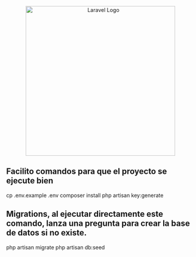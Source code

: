 <p align="center"><a href="https://laravel.com" target="_blank"><img src="https://raw.githubusercontent.com/laravel/art/master/logo-lockup/5%20SVG/2%20CMYK/1%20Full%20Color/laravel-logolockup-cmyk-red.svg" width="400" alt="Laravel Logo"></a></p>

## Facilito comandos para que el proyecto se ejecute bien
cp .env.example .env
composer install
php artisan key:generate
## Migrations, al ejecutar directamente este comando, lanza una pregunta para crear la base de datos si no existe.
php artisan migrate
php artisan db:seed